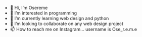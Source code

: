- 👋 Hi, I’m Osereme
- 👀 I’m interested in programming 
- 🌱 I’m currently learning web design and python
- 💞️ I’m looking to collaborate on any web design project 
- 📫 How to reach me on Instagram... username is Ose_r.e.m.e


<!---
Osereme01/Osereme01 is a ✨ special ✨ repository because its `README.md` (this file) appears on your GitHub profile.
You can click the Preview link to take a look at your changes.
--->
